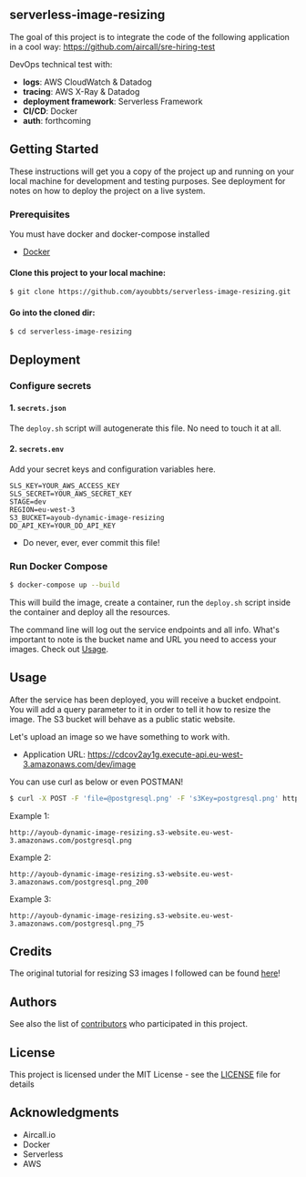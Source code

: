 ## serverless-image-resizing

The goal of this project is to integrate the code of the following application in a cool way: https://github.com/aircall/sre-hiring-test

DevOps technical test with:

- __logs__: AWS CloudWatch & Datadog
- __tracing__: AWS X-Ray & Datadog
- __deployment framework__: Serverless Framework
- __CI/CD__: Docker
- __auth__: forthcoming

## Getting Started

These instructions will get you a copy of the project up and running on your local machine for development and testing purposes. See deployment for notes on how to deploy the project on a live system.

### Prerequisites

You must have docker and docker-compose installed

* [Docker](https://docs.docker.com/get-docker/)

#### Clone this project to your local machine:

```bash
$ git clone https://github.com/ayoubbts/serverless-image-resizing.git
```

#### Go into the cloned dir:

```bash
$ cd serverless-image-resizing
```

## Deployment

### Configure secrets

#### 1. `secrets.json`

The `deploy.sh` script will autogenerate this file. No need to touch it at all.

#### 2. `secrets.env`

Add your secret keys and configuration variables here.
```env
SLS_KEY=YOUR_AWS_ACCESS_KEY
SLS_SECRET=YOUR_AWS_SECRET_KEY
STAGE=dev
REGION=eu-west-3
S3_BUCKET=ayoub-dynamic-image-resizing
DD_API_KEY=YOUR_DD_API_KEY
```
* Do never, ever, ever commit this file!

### Run Docker Compose

```bash
$ docker-compose up --build
```
This will build the image, create a container, run the `deploy.sh` script inside the container and deploy all the resources.

The command line will log out the service endpoints and all info. What's important to note is the bucket name and URL you need to access your images. Check out [Usage](#usage).

## Usage

After the service has been deployed, you will receive a bucket endpoint. You will add a query parameter to it in order to tell it how to resize the image. The S3 bucket will behave as a public static website.

Let's upload an image so we have something to work with.

- Application URL: https://cdcov2ay1g.execute-api.eu-west-3.amazonaws.com/dev/image

You can use curl as below or even POSTMAN!

```bash
$ curl -X POST -F 'file=@postgresql.png' -F 's3Key=postgresql.png' https://cdcov2ay1g.execute-api.eu-west-3.amazonaws.com/dev/image
```

Example 1:
```
http://ayoub-dynamic-image-resizing.s3-website.eu-west-3.amazonaws.com/postgresql.png
```

Example 2:
```
http://ayoub-dynamic-image-resizing.s3-website.eu-west-3.amazonaws.com/postgresql.png_200
```

Example 3:
```
http://ayoub-dynamic-image-resizing.s3-website.eu-west-3.amazonaws.com/postgresql.png_75
```

## Credits
The original tutorial for resizing S3 images I followed can be found [here](https://aws.amazon.com/blogs/compute/resize-images-on-the-fly-with-amazon-s3-aws-lambda-and-amazon-api-gateway/)!


## Authors

See also the list of [contributors](https://github.com/ayoubbts/serverless-image-resizing/contributors) who participated in this project.

## License

This project is licensed under the MIT License - see the [LICENSE](LICENSE) file for details

## Acknowledgments

* Aircall.io
* Docker
* Serverless
* AWS

